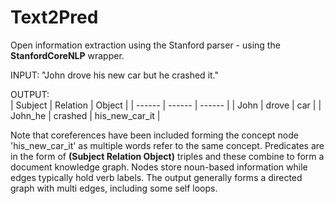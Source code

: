 # Text2Pred
Open information extraction using the Stanford parser - using the **StanfordCoreNLP** wrapper. 

INPUT: 
"John drove his new car but he crashed it."

OUTPUT:  
|  Subject | Relation | Object |
| ------ | ------ | ------ |
| John | drove | car |
| John_he  | crashed  |  his_new_car_it |

Note that coreferences have been included forming the concept node 'his_new_car_it' as multiple words refer to the same concept. Predicates are in the form of **(Subject Relation Object)** triples and these combine to form a document knowledge graph. Nodes store noun-based information while edges typically hold verb labels. The output generally forms a directed graph with multi edges, including some self loops. 
